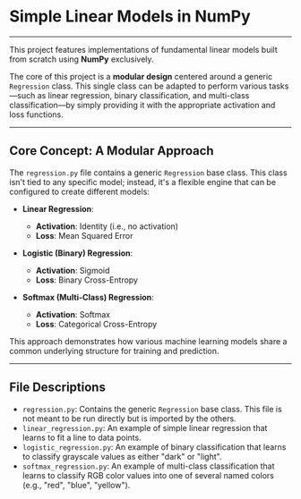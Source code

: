 # Simple Linear Models in NumPy

---

This project features implementations of fundamental linear models built from scratch using **NumPy** exclusively.

The core of this project is a **modular design** centered around a generic `Regression` class. This single class can be adapted to perform various tasks—such as linear regression, binary classification, and multi-class classification—by simply providing it with the appropriate activation and loss functions.

---

## Core Concept: A Modular Approach

The `regression.py` file contains a generic `Regression` base class. This class isn't tied to any specific model; instead, it's a flexible engine that can be configured to create different models:

* **Linear Regression**:
    * **Activation**: Identity (i.e., no activation)
    * **Loss**: Mean Squared Error

* **Logistic (Binary) Regression**:
    * **Activation**: Sigmoid
    * **Loss**: Binary Cross-Entropy

* **Softmax (Multi-Class) Regression**:
    * **Activation**: Softmax
    * **Loss**: Categorical Cross-Entropy

This approach demonstrates how various machine learning models share a common underlying structure for training and prediction.

---

## File Descriptions

* `regression.py`: Contains the generic `Regression` base class. This file is not meant to be run directly but is imported by the others.
* `linear_regression.py`: An example of simple linear regression that learns to fit a line to data points.
* `logistic_regression.py`: An example of binary classification that learns to classify grayscale values as either "dark" or "light".
* `softmax_regression.py`: An example of multi-class classification that learns to classify RGB color values into one of several named colors (e.g., "red", "blue", "yellow").